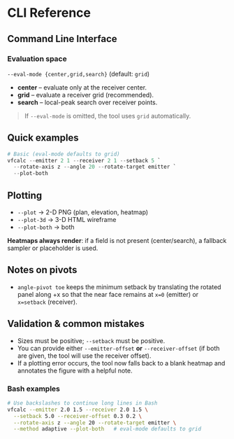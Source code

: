 # CLI Reference

## Command Line Interface

### Evaluation space
`--eval-mode {center,grid,search}` (default: `grid`)

- **center** – evaluate only at the receiver center.
- **grid** – evaluate a receiver grid (recommended).
- **search** – local-peak search over receiver points.

> If `--eval-mode` is omitted, the tool uses `grid` automatically.

## Quick examples

```powershell
# Basic (eval-mode defaults to grid)
vfcalc --emitter 2 1 --receiver 2 1 --setback 5 `
  --rotate-axis z --angle 20 --rotate-target emitter `
  --plot-both
```

## Plotting
- `--plot` → 2-D PNG (plan, elevation, heatmap)
- `--plot-3d` → 3-D HTML wireframe
- `--plot-both` → both

**Heatmaps always render**: if a field is not present (center/search), a fallback sampler or placeholder is used.

## Notes on pivots
- `angle-pivot toe` keeps the minimum setback by translating the rotated panel along +x so that the near face remains at `x=0` (emitter) or `x=setback` (receiver).

## Validation & common mistakes
- Sizes must be positive; `--setback` must be positive.
- You can provide either `--emitter-offset` **or** `--receiver-offset` (if both are given, the tool will use the receiver offset).
- If a plotting error occurs, the tool now falls back to a blank heatmap and annotates the figure with a helpful note.

### Bash examples

```bash
# Use backslashes to continue long lines in Bash
vfcalc --emitter 2.0 1.5 --receiver 2.0 1.5 \
  --setback 5.0 --receiver-offset 0.3 0.2 \
  --rotate-axis z --angle 20 --rotate-target emitter \
  --method adaptive --plot-both   # eval-mode defaults to grid
```
